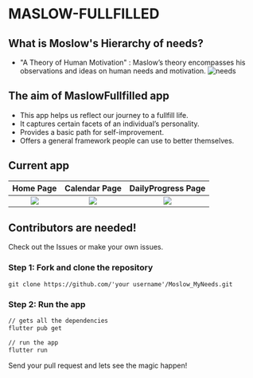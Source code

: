 # MASLOW-FULLFILLED

## What is Moslow's Hierarchy of needs?
- "A Theory of Human Motivation" : Maslow’s theory encompasses his observations and ideas on human needs and motivation.
![needs](https://2ij7hk3p1vra3uhoox411gzf-wpengine.netdna-ssl.com/wp-content/uploads/2020/04/maslow-1024x724.jpg)

## The aim of MaslowFullfilled app
 - This app helps us reflect our journey to a fullfill life. 
 - It captures certain facets of an individual’s personality.
 - Provides a basic path for self-improvement.
 - Offers a general framework people can use to better themselves.

## Current app
| Home Page | Calendar Page| DailyProgress Page |
|:---:|:---:|:---:|
| ![](https://cdn.discordapp.com/attachments/766377851510980628/787554271520227338/unknown.png) | ![](https://cdn.discordapp.com/attachments/766377851510980628/787554355707641876/unknown.png) | ![](https://cdn.discordapp.com/attachments/766377851510980628/787554428671623218/unknown.png) |

## Contributors are needed!
Check out the Issues or make your own issues.

### Step 1: Fork and clone the repository
```
git clone https://github.com/'your username'/Moslow_MyNeeds.git
```
### Step 2: Run the app
```sh
// gets all the dependencies
flutter pub get

// run the app
flutter run
```

Send your pull request and lets see the magic happen!


